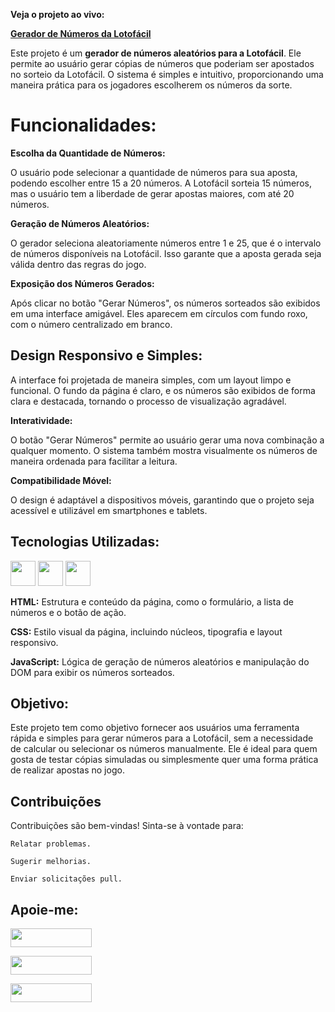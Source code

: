 **Veja o projeto ao vivo:**

**[Gerador de Números da Lotofácil](https://ninja1375.github.io/Gerador-de-numeros-da-lotofacil/)**

Este projeto é um **gerador de números aleatórios para a Lotofácil**. Ele permite ao usuário gerar cópias de números que poderiam ser apostados no sorteio da Lotofácil. O sistema é simples e intuitivo, proporcionando uma maneira prática para os jogadores escolherem os números da sorte.

# Funcionalidades:

**Escolha da Quantidade de Números:**

O usuário pode selecionar a quantidade de números para sua aposta, podendo escolher entre 15 a 20 números. A Lotofácil sorteia 15 números, mas o usuário tem a liberdade de gerar apostas maiores, com até 20 números.

**Geração de Números Aleatórios:**

O gerador seleciona aleatoriamente números entre 1 e 25, que é o intervalo de números disponíveis na Lotofácil. Isso garante que a aposta gerada seja válida dentro das regras do jogo.

**Exposição dos Números Gerados:**

Após clicar no botão "Gerar Números", os números sorteados são exibidos em uma interface amigável. Eles aparecem em círculos com fundo roxo, com o número centralizado em branco.

## Design Responsivo e Simples:

A interface foi projetada de maneira simples, com um layout limpo e funcional. O fundo da página é claro, e os números são exibidos de forma clara e destacada, tornando o processo de visualização agradável.

**Interatividade:**

O botão "Gerar Números" permite ao usuário gerar uma nova combinação a qualquer momento. O sistema também mostra visualmente os números de maneira ordenada para facilitar a leitura.

**Compatibilidade Móvel:**

O design é adaptável a dispositivos móveis, garantindo que o projeto seja acessível e utilizável em smartphones e tablets.

## Tecnologias Utilizadas:

<a href="https://programartudo.blogspot.com/2024/11/html-tudo-o-que-precisa-para-comecar.html" target="_blank"><img loading="lazy" src="https://cdn.jsdelivr.net/gh/devicons/devicon/icons/html5/html5-original.svg" width="40" height="40"/></a> <a href="https://programartudo.blogspot.com/2024/11/css-como-dar-estilo-ao-teu-website.html" target="_blank"><img loading="lazy" src="https://cdn.jsdelivr.net/gh/devicons/devicon/icons/css3/css3-original.svg" width="40" height="40"/></a> <a href="https://programartudo.blogspot.com/2024/11/javascript-linguagem-dinamica-da-web.html" target="_blank"><img loading="lazy" src="https://cdn.jsdelivr.net/gh/devicons/devicon/icons/javascript/javascript-original.svg" width="40" height="40"/></a>

**HTML:** Estrutura e conteúdo da página, como o formulário, a lista de números e o botão de ação.

**CSS:** Estilo visual da página, incluindo núcleos, tipografia e layout responsivo.

**JavaScript:** Lógica de geração de números aleatórios e manipulação do DOM para exibir os números sorteados.

## Objetivo:
Este projeto tem como objetivo fornecer aos usuários uma ferramenta rápida e simples para gerar números para a Lotofácil, sem a necessidade de calcular ou selecionar os números manualmente. Ele é ideal para quem gosta de testar cópias simuladas ou simplesmente quer uma forma prática de realizar apostas no jogo.

## Contribuições

Contribuições são bem-vindas! Sinta-se à vontade para:

`Relatar problemas.`

`Sugerir melhorias.`

`Enviar solicitações pull.`

## Apoie-me:

<a href="https://buymeacoffee.com/antonio13" target="_blank"><img loading="lazy" src="https://img.buymeacoffee.com/button-api/?text=Buy%20me%20a%20coffee&emoji=&slug=seu_nome_de_usuario&button_colour=FFDD00&font_colour=000000&font_family=Cookie&outline_colour=000000&coffee_colour=ffffff" width="130" height="30"></a>

<a href="https://www.paypal.com/donate/?hosted_button_id=DN574F28FYUNG" target="_blank"><img loading="lazy" src="https://upload.wikimedia.org/wikipedia/commons/b/b5/PayPal.svg" width="130" height="30"></a>

<a href="https://github.com/sponsors/Ninja1375" target="_blank"><img loading="lazy" src="https://img.shields.io/badge/-Sponsor-ea4aaa?style=for-the-badge&logo=github&logoColor=white" width="130" height="30"></a>

